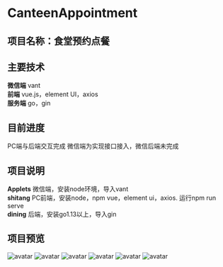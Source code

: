 # CanteenAppointment
## 项目名称：食堂预约点餐
## 主要技术
**微信端**
vant<br>
**前端**
vue.js，element UI，axios<br>
**服务端**
go，gin
## 目前进度
PC端与后端交互完成
微信端为实现接口接入，微信后端未完成
## 项目说明
**Applets** 
微信端，安装node环境，导入vant<br>
**shitang**
PC前端，安装node，npm vue，element ui，axios. 运行npm run serve<br>
**dining**
后端，安装go1.13以上，导入gin
## 项目预览
![avatar](/img/1.jpg)
![avatar](/img/2.jpg)
![avatar](/img/3.jpg)
![avatar](/img/4.jpg)
![avatar](img/5.png)
![avatar](img/6.png)
